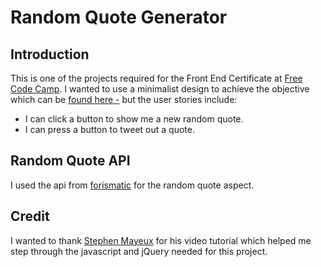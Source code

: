 # Random Quote Generator

## Introduction

This is one of the projects required for the Front End Certificate at [Free Code Camp](http://freecodecamp.com). I wanted to use a minimalist design to achieve the objective which can be [found here -](https://www.freecodecamp.com/challenges/build-a-random-quote-machine) but the user stories include:
* I can click a button to show me a new random quote.
* I can press a button to tweet out a quote.

## Random Quote API

I used the api from [forismatic](http://forismatic.com/en/api/) for the random quote aspect.  

## Credit
I wanted to thank [Stephen Mayeux](https://github.com/StephenMayeux) for his video tutorial which helped me step through the javascript and jQuery needed for this project.    
